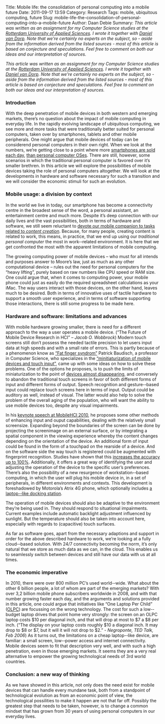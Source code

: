 Title: Mobile life: the consolidation of personal computing into a mobile future
Date: 2011-09-17 13:59
Category: Research
Tags: mobile, ubiquitous computing, future
Slug: mobile-life-the-consolidation-of-personal-computing-into-a-mobile-future
Author: Daan Debie
Summary: _This article was written as an assignment for my Computer Science studies at the [Rotterdam University of Applied Sciences](http://hogeschoolrotterdam.nl/international-students/rotterdam-university "Rotterdam University of Applied Sciences"). I wrote it together with [Daniel van Dorp](http://www.vandorp.biz/ "Daniel"). Note that we're certainly no experts on the subject, so - aside from the information derived from the listed sources - most of this article is based on conjecture and speculations. Feel free to comment on both our ideas and our interpretation of sources._

_This article was written as an assignment for my Computer Science studies at the [Rotterdam University of Applied Sciences](http://hogeschoolrotterdam.nl/international-students/rotterdam-university "Rotterdam University of Applied Sciences"). I wrote it together with [Daniel van Dorp](http://www.vandorp.biz/ "Daniel"). Note that we're certainly no experts on the subject, so - aside from the information derived from the listed sources - most of this article is based on conjecture and speculations. Feel free to comment on both our ideas and our interpretation of sources._

### Introduction
With the deep penetration of mobile devices in both western and emerging markets, there’s no question about the impact of mobile computing in everyday life. In the rapidly evolving landscape of ubiquitous computing, we see more and more tasks that were traditionally better suited for personal computers, taken over by smartphones, tablets and other mobile peripherals. One might argue that mobile devices of today can be considerend personal computers in their own right. When we look at the numbers, we’re getting close to a point where more [smartphones are sold each day](http://tech.fortune.cnn.com/2010/08/11/the-­‐great-­‐game-­‐mobile-­‐devices-­‐overtaking-­‐pcs/ "The numbers don't lie: Mobile devices overtaking PCs"), [than personal computer OSes](http://betanews.com/2011/02/09/the-­‐pc-­‐era-­‐is-­‐over/ "The PC era is over"). There are still, however, some scenarios in which the traditional personal computer is favored over it’s smaller brethren.
In this article we will explore the possibilities of mobile devices taking the role of personal computers altogether. We will look at the developments in hardware and software necessary for such a transition and we will consider the economic stimuli for such an evolution.

### Mobile usage: a division by context
In the world we live in today, our smartphone has become a connectivity centre in the broadest sense of the word, a personal assistant, an entertainment centre and much more. Despite it’s deep connection with our daily lives and the vast possibilities, both in terms of hardware and software, we still seem reluctant to [devote our mobile companion to tasks related to _content creation_](http://www.pcworld.com/article/219389/will_the_smartphone_replace_the_pc.html "Will the Smartphone Replace the PC?"). Because, for many people, creating content is related to work, this means, in practice, that we end up using our _traditional personal computer_ the most in work-­‐related environment. It is here that we get confronted the most with the apparent limitations of mobile computing.

The growing computing power of mobile devices – who must for all intends and purposes answer to Moore’s law, just as much as any other computational device – rules out the need for personal computers for the “heavy lifting”, purely based on raw numbers like CPU speed or RAM size. One could argue that, when it comes to computing power, your mobile phone could just as easily do the required spreadsheet calculations as your iMac.
The way users interact with those devices, on the other hand, leaves much to be desired. Both in terms of innovative uses of tactile hardware to support a smooth user experience, and in terms of software supporting those interactions, there is still some progress to be made here.

### Hardware and software: limitations and advances
With mobile hardware growing smaller, there is need for a different approach to the way a user operates a mobile device. (“The Future of Mobile Device Research in HCI” – _Jacob O. Wobbrock_) Modern touch screens still don’t possess the needed tactile precision to let users input data at high speeds and with a small rate of errors. This is partly because of a phenomenon know as [“Fat finger syndrom”](http://www.patrickbaudisch.com/publications/index.html "My new PC is a Mobile Phone") Patrick Baudisch, a professor in Computer Science, who specializes in the [“minitiaturization of mobile devices and touch input”](http://www.patrickbaudisch.com/biography/index.html "Patrick Baudisch"), came up with some ideas on how to solve these problems. One of the options he proposes, is to push the limits of miniaturization to the point of [devices almost disappearing](http://www.patrickbaudisch.com/publications/index.html "Disappearing Mobile Devices"), and conversely to abandon the traditional touch screens in favor of both different forms of input and different forms of output. Speech recognition and gesture-­‐based input could replace touch screens here in terms of input. Output could be auditory as well, instead of visual. The latter would also help to solve the problem of the overall aging of the population, who will want the ability to use mobile devices too, despite any visual impairments.

In his [keynote speech at MobileHCI 2010](http://www.patrickbaudisch.com/publications/index.html "My new PC is a Mobile Phone"), he proposes some other methods of enhancing input and ouput capabilities, dealing with the relatively small screensize. Expanding beyond the boundaries of the screen can be done by projecting the screenimage on an external surface, or by integrating a spatial component in the viewing experience whereby the content changes depending on the orientation of the device.
An additional form of input could be found in the form of a touchpad on the rearside of a device. And on the software side the way touch is registered could be augmented with fingerprint recognition. Studies have shown that this [increases the accuracy up to 100%](http://www.patrickbaudisch.com/publications/index.html "My new PC is a Mobile Phone"). Additionally, it offers a great way of identifying the user and adjusting the operation of the device to the specific user’s preferences.
There’s also the possibility of a new resurgence of workstation-­‐based computing, in which the user will plug his mobile device in, in a set of peripherals, in different environments and contexts. This development is foreshadowed by Motorola’s Atrix 4G phone, which optionally includes [a laptop-­‐like docking station](http://www.pcworld.com/article/219389/will_the_smartphone_replace_the_pc.html "Will the Smartphone Replace the PC?").

The operation of mobile devices should also be adaptive to the environment they’re being used in. They should respond to situational impairments. Current examples include automatic backlight adjustment influenced by sunlight. But the temperature should also be taken into account here, especially with regards to (capacitive) touch surfaces.

As far as software goes, apart from the necessary adaptions and support in order for the above described hardware to work, we’re looking at a fully cloud-­‐based solution. With 24/7 connectivity becoming the norm, it’s only natural that we store as much data as we can, in the cloud. This enables us to seamlessly switch between devices and still have our data with us at all times.

### The economic imperative
In 2010, there were over 800 million PC’s used world-­‐wide. What about the other 6 billion people, a lot of whom are part of the emerging markets? With over 3,2 billion mobile phone subscribers worldwide in 2008, and with that number growing faster each day, and the arguments and solutions provided in this article, one could argue that initiatives like “One Laptop Per Child” ([OLPC](http://one.laptop.org/ "OLPC")) are focussing on the wrong technology. The cost for such a low-­‐ budget laptop drives that point home very strongly: the screen on an OLPC laptop costs $10 per diagonal inch, and that will drop at most to $7 a $8 per inch. (“The display on your laptop costs roughly $10 a diagonal inch. It may drop to $8 or $7, but it will it will not drop to $2.” - _Negroponte, TED Talk, Feb 2006_) As it turns out, the limitations on a cheap laptop-­‐like device, are familiar: a small screen, low-­‐power access and internet connectivity. Mobile devices seem to fit that description very well, and with such a high penetration, even in those emerging markets. It seems they are a very real alternative to empower the growing technological needs of 3rd world countries.

### Conclusion: a new way of thinking
As we have showed in this article, not only does the need exist for mobile devices that can handle every mundane task, both from a standpoint of technological evolution as from an economic point of view, the technological possilities to make it happen are not that far off. Possibly the greatest step that needs to be taken, however, is to change a common mindset that has grown from 30 years of using personal computers in our everyday lives.